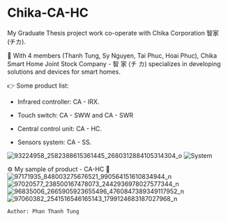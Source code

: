 # Chika-CA-HC

My Graduate Thesis project work co-operate with Chika Corporation 智家 (チカ).

📍 With 4 members (Thanh Tung, Sy Nguyen, Tai Phuc, Hoai Phuc), Chika Smart Home Joint Stock Company - 智 家 (チ カ) specializes in developing  solutions and devices for smart homes.

👉 Some product list:

- Infrared controller: CA - IRX.

- Touch switch: CA - SWW and CA - SWR

- Central control unit: CA - HC.

- Sensors system: CA - SS.

![93224958_2582388615361445_2680312884105314304_o](https://user-images.githubusercontent.com/48848418/82010978-dc672300-969d-11ea-8afe-408d4ac53319.jpg)
![System](https://user-images.githubusercontent.com/48848418/82010508-7c23b180-969c-11ea-9d99-2828714f36b0.png)

⚙️ My sample of product - CA-HC 💎
![97171935_848003275676521_990564151610834944_n](https://user-images.githubusercontent.com/48848418/82010359-12a3a300-969c-11ea-8804-9f1a70357d2a.jpg)
![97020577_238500167478073_2442936978027577344_n](https://user-images.githubusercontent.com/48848418/82010378-19cab100-969c-11ea-8ef0-262ff9a43d13.jpg)
![96835006_2665905923655496_4760847389349117952_n](https://user-images.githubusercontent.com/48848418/82010380-1c2d0b00-969c-11ea-9041-078909999382.jpg)
![97060382_2541516546165143_1799124683187027968_n](https://user-images.githubusercontent.com/48848418/82010381-1df6ce80-969c-11ea-80ec-98a347d54f68.jpg)

    Author: Phan Thanh Tung
